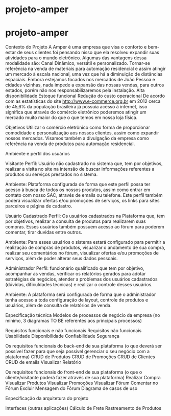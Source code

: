 # projeto-amper

# projeto-amper

Contexto do Projeto
A Amper é uma empresa que visa o conforto e bem-estar de seus clientes foi pensando nisso que ela resolveu expandir suas atividades para o mundo eletrônico. Algumas das vantagens dessa modalidade são:
Canal Dinâmico, versátil e personalizado. 
Tornar-se referência na venda de materiais para automação residencial e assim atingir um mercado à escala nacional, uma vez que há a diminuição de distâncias espaciais. Embora estejamos focados nos mercados de João Pessoa e cidades vizinhas, nada impede a expansão das nossas vendas, para outros estados, porém não nos responsabilizaremos pela instalação.
Alta disponibilidade
Estoque funcional
Redução do custo operacional
De acordo com as estatísticas do site http://www.e-commerce.org.br em 2012 cerca de 45,6% da população brasileira já possuía acesso à internet, isso significa que através do comércio eletrônico poderemos atingir um mercado muito maior do que o que temos em nossa loja física.

Objetivos
Utilizar o comércio eletrônico como forma de proporcionar comodidade e personalização aos nossos clientes, assim como expandir nossos mercados. Visamos também a divulgação da empresa como referência na venda de produtos para automação residencial.

Ambiente e perfil dos usuários

Visitante
Perfil: Usuário não cadastrado no sistema que, tem por objetivos, realizar a visita no site na intensão de buscar informações referentes a produtos ou serviços prestados no sistema.

Ambiente: Plataforma configurada de forma que este perfil possa ter acesso à busca de todos os nossos produtos, assim como entrar em contato com nosso SAC, através de emails ou telefone. Este perfil também poderá visualizar ofertas e/ou promoções de serviços, os links para sites parceiros e página de cadastro.

Usuário Cadastrado
Perfil: Os usuários cadastrados na Plataforma que, tem por objetivos, realizar a consulta de produtos para realizarem suas compras. Esses usuários também possuem acesso ao fórum para poderem comentar, tirar duvidas entre outros.

Ambiente: Para esses usuários o sistema estará configurado para permitir a realização de
compras de produtos, visualizar o andamento de sua compra, realizar seu comentários no fórum, visualizar ofertas e/ou promoções de serviços, além de poder alterar seus dados pessoais.

Administrador
Perfil: funcionário qualificado que tem por objetivo, acompanhar as vendas, verificar os relatórios gerados para adotar estratégias de negócios, atender a problemas dos usuários cadastrados (dúvidas, dificuldades técnicas) e realizar o controle desses usuários.

Ambiente: A plataforma será configurada de forma que o administrador tenha acesso a toda configuração de layout, controle de produtos e usuários, além de consulta de relatórios de venda.

Especificação técnica
Modelos de processos de negócio da empresa (no mínimo, 3 diagramas TO BE referentes aos principais processos)





Requisitos funcionais e não funcionais
 Requisitos não funcionais
Usabilidade
Disponibilidade
Confiabilidade
Segurança

Os requisitos funcionais do back-end de sua plataforma (o que deverá ser possível fazer para que seja possível gerenciar o seu negócio com a plataforma)
CRUD de Produtos
CRUD de Promoções
CRUD de Clientes
CRUD de emails
Visualizar Relatório

Os requisitos funcionais do front-end de sua plataforma (o que o cliente/visitante poderá fazer através de sua plataforma)
Realizar Compra
Visualizar Produtos
Visualizar Promoções
Visualizar Fórum
Comentar no Fórum
Excluir Mensagem do Fórum
Diagrama de casos de uso
 

Especificação da arquitetura do projeto




Interfaces (outras aplicações)
Cálculo de Frete
Rastreamento de Produtos
